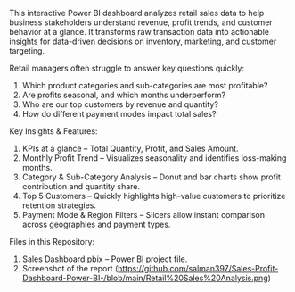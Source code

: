 This interactive Power BI dashboard analyzes retail sales data to help business stakeholders understand revenue, profit trends, and customer behavior at a glance.
It transforms raw transaction data into actionable insights for data-driven decisions on inventory, marketing, and customer targeting.

Retail managers often struggle to answer key questions quickly:

1. Which product categories and sub-categories are most profitable?
2. Are profits seasonal, and which months underperform?
3. Who are our top customers by revenue and quantity?
4. How do different payment modes impact total sales?

Key Insights & Features:

1. KPIs at a glance – Total Quantity, Profit, and Sales Amount.
2. Monthly Profit Trend – Visualizes seasonality and identifies loss-making months.
3. Category & Sub-Category Analysis – Donut and bar charts show profit contribution and quantity share.
5. Top 5 Customers – Quickly highlights high-value customers to prioritize retention strategies.
6. Payment Mode & Region Filters – Slicers allow instant comparison across geographies and payment types.

Files in this Repository:

1. Sales Dashboard.pbix – Power BI project file.
2. Screenshot of the report (https://github.com/salman397/Sales-Profit-Dashboard-Power-BI-/blob/main/Retail%20Sales%20Analysis.png)
